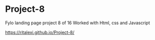 # Project-8
Fylo landing page
project 8 of 16
Worked with Html, css and Javascript 

https://ritalexi.github.io/Project-8/
